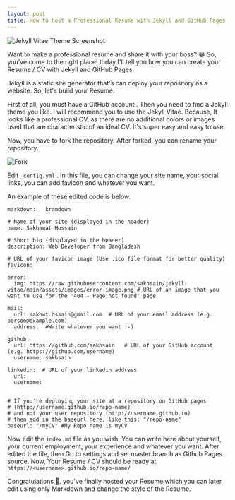 ```yaml
---
layout: post
title: How to host a Professional Resume with Jekyll and GitHub Pages
---
```


![Jekyll Vitae Theme Screenshot](https://raw.githubusercontent.com/sakhsain/jekyll-vitae/main/assets/images/jekyll-vitae-theme-screenshot.png "Jekyll Vitae Theme Screenshot")

Want to make a professional resume and share it with your boss? 😁 So, you’ve come to the right place! today I'll tell you how you can create your Resume / CV with Jekyll and GitHub Pages.

Jekyll is a static site generator that's can deploy your repository as a website. So, let's build your Resume.

First of all, you must have a GitHub account . Then you need to find a Jekyll theme you like. I will recommend you to use the Jekyll Vitae. Because, It looks like a professional CV, as there are no additional colors or images used that are characteristic of an ideal CV. It's super easy and easy to use.

Now, you have to fork the repository. After forked,  you can rename your repository.


![Fork](https://raw.githubusercontent.com/sakhsain/jekyll-vitae/main/assets/images/fork.png "Fork")

Edit  `_config.yml` . In this file, you can change your site name, your social links, you can add favicon and whatever you want. 

 An example of these edited code is below.

```
markdown:   kramdown

# Name of your site (displayed in the header)
name: Sakhawat Hossain 

# Short bio (displayed in the header)
description: Web Developer from Bangladesh 

# URL of your favicon image (Use .ico file format for better quality)
favicon: 

error:
  img: https://raw.githubusercontent.com/sakhsain/jekyll-vitae/main/assets/images/error-image.png # URL of an image that you want to use for the '404 - Page not found' page

mail:
  url: sakhwt.hssain@gmail.com  # URL of your email address (e.g. person@example.com)
  address:  #Write whatever you want :-)

github:
  url: https://github.com/sakhsain   # URL of your GitHub account (e.g. https://github.com/username)
  username: sakhsain 

linkedin:  # URL of your linkedin address 
  url:  
  username: 

  
# If you're deploying your site at a repository on GitHub pages
# (http://username.github.io/repo-name)
# and not your user repository (http://username.github.io)
# then add in the baseurl here, like this: "/repo-name"
baseurl: "/myCV" #My Repo name is myCV
```

Now edit the `index.md` file as you wish. You can write here about yourself, your current employment, your experience and whatever you want. After edited the file, then Go to settings and set master branch as Github Pages source. Now, Your Resume / CV should be ready at `https://<username>.github.io/repo-name/`

Congratulations 🎉, you've finally hosted your Resume which you can later edit using only Markdown and change the style of the Resume.
